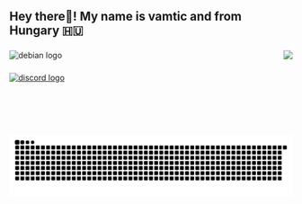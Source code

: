 <h2 align="left">Hey there👋! My name is vamtic and from Hungary 🇭🇺</h2>

###

<img align="right" height="150" src="https://i.ibb.co/3dMVtPg/v.png"  />

###

<div align="left">
  <img src="https://cdn.jsdelivr.net/gh/devicons/devicon/icons/debian/debian-original.svg" height="30" alt="debian logo"  />
</div>

###

<div align="left">
  <a href="https://discord.com/users/765602249153314817" target="_blank">
    <img src="https://img.shields.io/static/v1?message=Discord&logo=discord&label=&color=7289DA&logoColor=white&labelColor=&style=for-the-badge" height="35" alt="discord logo"  />
  </a>
</div>

###

<br clear="both">

<img src="https://raw.githubusercontent.com/vamtic/vamtic/output/snake.svg" alt="Snake animation" />

###
